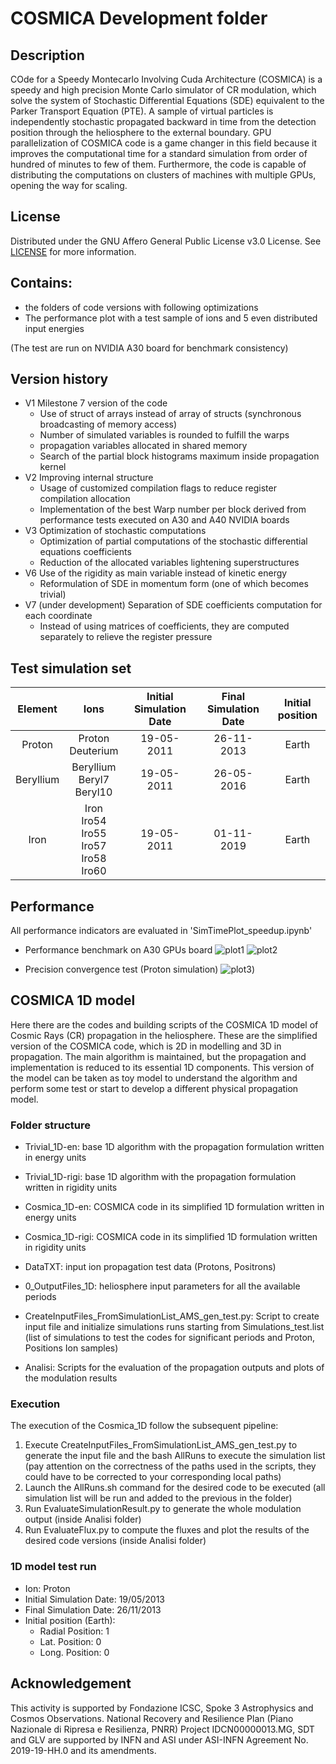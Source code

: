 # COSMICA Development folder

## Description

COde for a Speedy Montecarlo Involving Cuda Architecture (COSMICA) is a speedy and high precision Monte Carlo simulator of CR modulation, which solve the system of Stochastic Differential Equations (SDE) equivalent to the Parker Transport Equation (PTE). A sample of virtual particles is independently stochastic propagated backward in time from the detection position through the heliosphere to the external boundary. GPU parallelization of COSMICA code is a game changer in this field because it improves the computational time for a standard simulation from order of hundred of minutes to few of them. Furthermore, the code is capable of distributing the computations on clusters of machines with multiple GPUs, opening the way for scaling.

## License

Distributed under the GNU Affero General Public License v3.0 License. See [LICENSE](tps://github.com/ICSC-Spoke3/Cosmica-dev/blob/main/LICENSE) for more information.

## Contains:

- the folders of code versions with following optimizations
- The performance plot with a test sample of ions and 5 even distributed input energies

(The test are run on NVIDIA A30 board for benchmark consistency)

## Version history

- V1 Milestone 7 version of the code
  - Use of struct of arrays instead of array of structs (synchronous broadcasting of memory access)
  - Number of simulated variables is rounded to fulfill the warps
  - propagation variables allocated in shared memory
  - Search of the partial block histograms maximum inside propagation kernel
- V2 Improving internal structure
  - Usage of customized compilation flags to reduce register compilation allocation
  - Implementation of the best Warp number per block derived from performance tests executed on A30 and A40 NVIDIA boards
- V3 Optimization of stochastic computations
  - Optimization of partial computations of the stochastic differential equations coefficients
  - Reduction of the allocated variables lightening superstructures
- V6 Use of the rigidity as main variable instead of kinetic energy
  - Reformulation of SDE in momentum form (one of which becomes trivial)
- V7 (under development) Separation of SDE coefficients computation for each coordinate
  - Instead of using matrices of coefficients, they are computed separately to relieve the register pressure

## Test simulation set

| Element   | Ions                                                   | Initial Simulation Date | Final Simulation Date | Initial position |
|:---------:|:------------------------------------------------------:|:-----------------------:|:---------------------:|:----------------:|
| Proton    | Proton<br> Deuterium                                   | 19-05-2011              | 26-11-2013            | Earth            |
| Beryllium | Beryllium<br> Beryl7<br> Beryl10                       | 19-05-2011              | 26-05-2016            | Earth            |
| Iron      | Iron<br> Iro54<br> Iro55<br> Iro57<br> Iro58<br> Iro60 | 19-05-2011              | 01-11-2019            | Earth            |

## Performance

All performance indicators are evaluated in 'SimTimePlot_speedup.ipynb'

- Performance benchmark on A30 GPUs board
![plot1](test_plots/SimExeTimes_compare_codes.jpg)
![plot2](test_plots/SimExeTimes_compare_improve.jpg)

- Precision convergence test (Proton simulation)
![plot3](test_plots/Figure_AMS-02_PRL2015_Proton.png))

## COSMICA 1D model
Here there are the codes and building scripts of the COSMICA 1D model of Cosmic Rays (CR) propagation in the heliosphere.
These are the simplified version of the COSMICA code, which is 2D in modelling and 3D in propagation. The main algorithm is maintained, but the propagation and implementation is reduced to its essential 1D components.
This version of the model can be taken as toy model to understand the algorithm and perform some test or start to develop a different physical propagation model.

### Folder structure
- Trivial_1D-en: base 1D algorithm with the propagation formulation written in energy units
- Trivial_1D-rigi: base 1D algorithm with the propagation formulation written in rigidity units
- Cosmica_1D-en: COSMICA code in its simplified 1D formulation written in energy units
- Cosmica_1D-rigi: COSMICA code in its simplified 1D formulation written in rigidity units

- DataTXT: input ion propagation test data (Protons, Positrons)

- 0_OutputFiles_1D: heliosphere input parameters for all the available periods

- CreateInputFiles_FromSimulationList_AMS_gen_test.py: Script to create input file and initialize simulations runs starting from Simulations_test.list (list of simulations to test the codes for significant periods and Proton, Positions Ion samples)

- Analisi: Scripts for the evaluation of the propagation outputs and plots of the modulation results

### Execution
The execution of the Cosmica_1D follow the subsequent pipeline:
1. Execute CreateInputFiles_FromSimulationList_AMS_gen_test.py to generate the input file and the bash AllRuns to execute the simulation list (pay attention on the correctness of the paths used in the scripts, they could have to be corrected to your corresponding local paths)
2. Launch the AllRuns.sh command for the desired code to be executed (all simulation list will be run and added to the previous in the folder)
3. Run EvaluateSimulationResult.py to generate the whole modulation output (inside Analisi folder)
4. Run EvaluateFlux.py to compute the fluxes and plot the results of the desired code versions (inside Analisi folder)

### 1D model test run
- Ion: Proton
- Initial Simulation Date: 19/05/2013
- Final Simulation Date: 26/11/2013
- Initial position (Earth):
  - Radial Position: 1
  - Lat. Position: 0
  - Long. Position: 0

## Acknowledgement

This activity is supported by Fondazione ICSC, Spoke 3 Astrophysics and Cosmos Observations. National Recovery and Resilience Plan (Piano Nazionale di Ripresa e Resilienza, PNRR) Project IDCN00000013.MG, SDT and GLV are supported by INFN and ASI under ASI-INFN Agreement No. 2019-19-HH.0 and its amendments.
